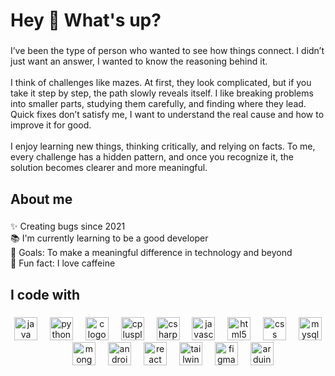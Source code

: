 <h1 align="left">Hey 👋 What's up?</h1>

###

<p align="left">I’ve been the type of person who wanted to see how things connect. I didn’t just want an answer, I wanted to know the reasoning behind it.<br><br>I think of challenges like mazes. At first, they look complicated, but if you take it step by step, the path slowly reveals itself. I like breaking problems into smaller parts, studying them carefully, and finding where they lead. Quick fixes don’t satisfy me, I want to understand the real cause and how to improve it for good.<br><br>I enjoy learning new things, thinking critically, and relying on facts. To me, every challenge has a hidden pattern, and once you recognize it, the solution becomes clearer and more meaningful.</p>

###

<h2 align="left">About me</h2>

###

<p align="left">✨ Creating bugs since 2021<br>📚 I'm currently learning to be a good developer<br>🎯 Goals: To make a meaningful difference in technology and beyond<br>🎲 Fun fact: I love caffeine</p>

###

<h2 align="left">I code with</h2>

###

<div align="center">
  <img src="https://skillicons.dev/icons?i=java" height="37" alt="java logo"  />
  <img width="12" />
  <img src="https://skillicons.dev/icons?i=py" height="37" alt="python logo"  />
  <img width="12" />
  <img src="https://skillicons.dev/icons?i=c" height="37" alt="c logo"  />
  <img width="12" />
  <img src="https://skillicons.dev/icons?i=cpp" height="37" alt="cplusplus logo"  />
  <img width="12" />
  <img src="https://skillicons.dev/icons?i=cs" height="37" alt="csharp logo"  />
  <img width="12" />
  <img src="https://skillicons.dev/icons?i=js" height="37" alt="javascript logo"  />
  <img width="12" />
  <img src="https://skillicons.dev/icons?i=html" height="37" alt="html5 logo"  />
  <img width="12" />
  <img src="https://skillicons.dev/icons?i=css" height="37" alt="css logo"  />
  <img width="12" />
  <img src="https://skillicons.dev/icons?i=mysql" height="37" alt="mysql logo"  />
  <img width="12" />
  <img src="https://skillicons.dev/icons?i=mongodb" height="37" alt="mongodb logo"  />
  <img width="12" />
  <img src="https://skillicons.dev/icons?i=androidstudio" height="37" alt="androidstudio logo"  />
  <img width="12" />
  <img src="https://skillicons.dev/icons?i=react" height="37" alt="react logo"  />
  <img width="12" />
  <img src="https://skillicons.dev/icons?i=tailwind" height="37" alt="tailwindcss logo"  />
  <img width="12" />
  <img src="https://skillicons.dev/icons?i=figma" height="37" alt="figma logo"  />
  <img width="12" />
  <img src="https://skillicons.dev/icons?i=arduino" height="37" alt="arduino logo"  />
</div>

###
